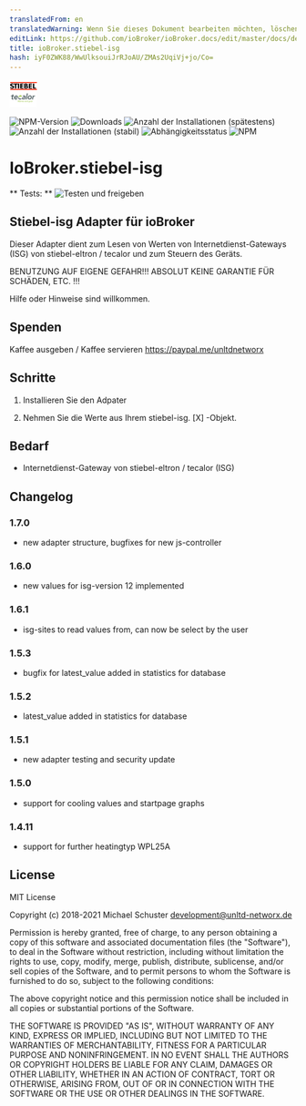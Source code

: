 ```yaml
---
translatedFrom: en
translatedWarning: Wenn Sie dieses Dokument bearbeiten möchten, löschen Sie bitte das Feld "translationsFrom". Andernfalls wird dieses Dokument automatisch erneut übersetzt
editLink: https://github.com/ioBroker/ioBroker.docs/edit/master/docs/de/adapterref/iobroker.stiebel-isg/README.md
title: ioBroker.stiebel-isg
hash: iyF0ZWK88/WwUlksouiJrRJoAU/ZMAs2UqiVj+jo/Co=
---
```

![Logo](../../../en/adapterref/iobroker.stiebel-isg/admin/stiebel-isg.png)

![NPM-Version](https://img.shields.io/npm/v/iobroker.stiebel-isg.svg)
![Downloads](https://img.shields.io/npm/dm/iobroker.stiebel-isg.svg)
![Anzahl der Installationen (spätestens)](https://iobroker.live/badges/stiebel-isg-installed.svg)
![Anzahl der Installationen (stabil)](https://iobroker.live/badges/stiebel-isg-stable.svg)
![Abhängigkeitsstatus](https://img.shields.io/david/unltdnetworx/iobroker.stiebel-isg.svg)
![NPM](https://nodei.co/npm/iobroker.stiebel-isg.png?downloads=true)

# IoBroker.stiebel-isg
** Tests: ** ![Testen und freigeben](https://github.com/unltdnetworx/ioBroker.stiebel-isg/workflows/Test%20and%20Release/badge.svg)

## Stiebel-isg Adapter für ioBroker
Dieser Adapter dient zum Lesen von Werten von Internetdienst-Gateways (ISG) von stiebel-eltron / tecalor und zum Steuern des Geräts.

BENUTZUNG AUF EIGENE GEFAHR!!! ABSOLUT KEINE GARANTIE FÜR SCHÄDEN, ETC. !!!

Hilfe oder Hinweise sind willkommen.

## Spenden
Kaffee ausgeben / Kaffee servieren <https://paypal.me/unltdnetworx>

## Schritte
1. Installieren Sie den Adpater

2. Nehmen Sie die Werte aus Ihrem stiebel-isg. [X] -Objekt.

## Bedarf
* Internetdienst-Gateway von stiebel-eltron / tecalor (ISG)

## Changelog

### 1.7.0

* new adapter structure, bugfixes for new js-controller

### 1.6.0

* new values for isg-version 12 implemented

### 1.6.1

* isg-sites to read values from, can now be select by the user

### 1.5.3

* bugfix for latest_value added in statistics for database

### 1.5.2

* latest_value added in statistics for database

### 1.5.1

* new adapter testing and security update

### 1.5.0

* support for cooling values and startpage graphs

### 1.4.11

* support for further heatingtyp WPL25A

## License
MIT License

Copyright (c) 2018-2021 Michael Schuster <development@unltd-networx.de>

Permission is hereby granted, free of charge, to any person obtaining a copy
of this software and associated documentation files (the "Software"), to deal
in the Software without restriction, including without limitation the rights
to use, copy, modify, merge, publish, distribute, sublicense, and/or sell
copies of the Software, and to permit persons to whom the Software is
furnished to do so, subject to the following conditions:

The above copyright notice and this permission notice shall be included in all
copies or substantial portions of the Software.

THE SOFTWARE IS PROVIDED "AS IS", WITHOUT WARRANTY OF ANY KIND, EXPRESS OR
IMPLIED, INCLUDING BUT NOT LIMITED TO THE WARRANTIES OF MERCHANTABILITY,
FITNESS FOR A PARTICULAR PURPOSE AND NONINFRINGEMENT. IN NO EVENT SHALL THE
AUTHORS OR COPYRIGHT HOLDERS BE LIABLE FOR ANY CLAIM, DAMAGES OR OTHER
LIABILITY, WHETHER IN AN ACTION OF CONTRACT, TORT OR OTHERWISE, ARISING FROM,
OUT OF OR IN CONNECTION WITH THE SOFTWARE OR THE USE OR OTHER DEALINGS IN THE
SOFTWARE.